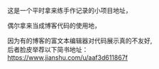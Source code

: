 这是一个平时拿来练手作记录的小项目地址，  

偶尔拿来当成博客代码的使用地，  

因为有的博客的富文本编辑器对代码展示真的不友好,  
后者脸皮举荐以下简书地址：  
https://www.jianshu.com/u/aaf3d611867f
